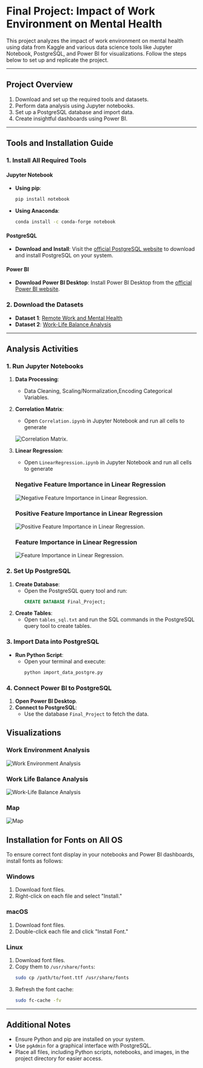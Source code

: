 

# Final Project: Impact of Work Environment on Mental Health

This project analyzes the impact of work environment on mental health using data from Kaggle and various data science tools like Jupyter Notebook, PostgreSQL, and Power BI for visualizations. Follow the steps below to set up and replicate the project.

---

## Project Overview
1. Download and set up the required tools and datasets.
2. Perform data analysis using Jupyter notebooks.
3. Set up a PostgreSQL database and import data.
4. Create insightful dashboards using Power BI.

---

## Tools and Installation Guide

### 1. Install All Required Tools
#### Jupyter Notebook
- **Using pip**: 
  ```bash
  pip install notebook
  ```
- **Using Anaconda**: 
  ```bash
  conda install -c conda-forge notebook
  ```

#### PostgreSQL
- **Download and Install**: Visit the [official PostgreSQL website](https://www.postgresql.org/download/) to download and install PostgreSQL on your system.

#### Power BI
- **Download Power BI Desktop**: Install Power BI Desktop from the [official Power BI website](https://powerbi.microsoft.com/desktop/).

### 2. Download the Datasets
- **Dataset 1**: [Remote Work and Mental Health](https://www.kaggle.com/datasets/waqi786/remote-work-and-mental-health/data)
- **Dataset 2**: [Work-Life Balance Analysis](https://www.kaggle.com/code/sasakitetsuya/work-life-balance-analysis-by-automl-pycaret/input)

---

## Analysis Activities

### 1. Run Jupyter Notebooks
1. **Data Processing**:
   - Data Cleaning, Scaling/Normalization,Encoding Categorical Variables.
2. **Correlation Matrix**:
   - Open `Correlation.ipynb` in Jupyter Notebook and run all cells to generate
   
    ![Correlation Matrix](images/corelation.png).

3. **Linear Regression**:
   - Open `LinearRegression.ipynb` in Jupyter Notebook and run all cells to generate 
   
   ### Negative Feature Importance in Linear Regression

   ![Negative Feature Importance in Linear Regression](images/negative.png).

   ### Positive Feature Importance in Linear Regression

   ![Positive Feature Importance in Linear Regression](images/positive.png).

   ### Feature Importance in Linear Regression

   ![Feature Importance in Linear Regression](images/feature.png).

   

### 2. Set Up PostgreSQL
1. **Create Database**:
   - Open the PostgreSQL query tool and run:
     ```sql
     CREATE DATABASE Final_Project;
     ```
2. **Create Tables**:
   - Open `tables_sql.txt` and run the SQL commands in the PostgreSQL query tool to create tables.

### 3. Import Data into PostgreSQL
- **Run Python Script**:
  - Open your terminal and execute:
    ```bash
    python import_data_postgre.py
    ```

### 4. Connect Power BI to PostgreSQL
1. **Open Power BI Desktop**.
2. **Connect to PostgreSQL**:
   - Use the database `Final_Project` to fetch the data.

## Visualizations

### Work Environment Analysis

![Work Environment Analysis](images/Dashboard1.png)

### Work Life Balance Analysis

![Work-Life Balance Analysis](images/Dashboard2.png)

### Map

![Map](images/Dashboard3.png)



## Installation for Fonts on All OS
To ensure correct font display in your notebooks and Power BI dashboards, install fonts as follows:

### Windows
1. Download font files.
2. Right-click on each file and select "Install."

### macOS
1. Download font files.
2. Double-click each file and click "Install Font."

### Linux
1. Download font files.
2. Copy them to `/usr/share/fonts`:
   ```bash
   sudo cp /path/to/font.ttf /usr/share/fonts
   ```
3. Refresh the font cache:
   ```bash
   sudo fc-cache -fv
   ```

---

## Additional Notes
- Ensure Python and pip are installed on your system.
- Use `pgAdmin` for a graphical interface with PostgreSQL.
- Place all files, including Python scripts, notebooks, and images, in the project directory for easier access.
